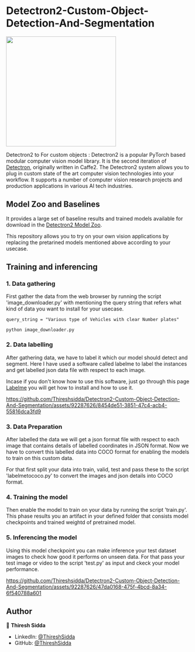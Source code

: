 # Detectron2-Custom-Object-Detection-And-Segmentation

<img src="https://github.com/facebookresearch/detectron2/blob/main/.github/Detectron2-Logo-Horz.svg" width="300">

Detectron2 to For custom objects : Detectron2 is a popular PyTorch based modular computer vision model library.
It is the second iteration of [Detectron](https://github.com/facebookresearch/Detectron/), originally written in Caffe2.
The Detectron2 system allows you to plug in custom state of the art computer vision technologies into your workflow.
It supports a number of computer vision research projects and production applications in various AI tech industries.

## Model Zoo and Baselines
It provides a large set of baseline results and trained models available for download in the [Detectron2 Model Zoo](https://github.com/facebookresearch/detectron2/blob/main/MODEL_ZOO.md).

This repository allows you to try on your own vision applications by replacing the pretarined models mentioned above according to your usecase.

## Training and inferencing
### 1. Data gathering
First gather the data from the web browser by running the script 'image_downloader.py' with mentioning the query string that refers what kind of data you want to install for your usecase.
```
query_string = "Various type of Vehicles with clear Number plates"

python image_downloader.py
```


### 2. Data labelling
After gathering data, we have to label it which our model should detect and segment. Here I have used a software called labelme to label the instances and get labelled json data file with respect to each image.

Incase if you don't know how to use this software, just go through this page [Labelme](https://datagen.tech/guides/image-annotation/labelme/) you will get how to install and how to use it.

https://github.com/Thireshsidda/Detectron2-Custom-Object-Detection-And-Segmentation/assets/92287626/8454de51-3851-47c4-acb4-55816dca3fd9


### 3. Data Preparation
After labelled the data we will get a json format file with respect to each image that contains details of labelled coordinates in JSON format. Now we have to convert this labelled data into COCO format for enabling the models to train on this custom data. 

For that first split your data into train, valid, test and pass these to the script 'labelmetococo.py' to convert the images and json details into COCO format.

### 4. Training the model
Then enable the model to train on your data by running the script 'train.py'. This phase results you an artifact in your defined folder that consists model checkpoints and trained weightd of pretrained model.

### 5. Inferencing the model
Using this model checkpoint you can make inference your test dataset images to check how good it performs on unseen data. For that pass your test image or video to the script 'test.py' as input and ckeck your model performance.

https://github.com/Thireshsidda/Detectron2-Custom-Object-Detection-And-Segmentation/assets/92287626/47da0168-475f-4bcd-8a34-6f540788a601


## Author

👤 **Thiresh Sidda**

* LinkedIn: [@ThireshSidda](https://www.linkedin.com/in/thiresh-sidda)
* GitHub: [@ThireshSidda](https://github.com/Thireshsidda)





